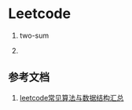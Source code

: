 # Leetcode

1. two-sum

2. 

## 参考文档

1. [leetcode常见算法与数据结构汇总](https://my.oschina.net/u/4294823/blog/3589376)